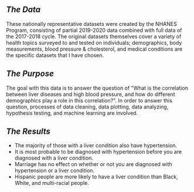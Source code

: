 ## *The Data*

These nationally representative datasets were created by the NHANES Program, consisting of partial 2019-2020 data combined with full data of the 2017-2018 cycle. The original datasets themselves cover a variety of health topics surveyed to and tested on individuals; demographics, body measurements, blood pressure & cholesterol, and medical conditions are the specific datasets that I have chosen.

## *The Purpose*

The goal with this data is to answer the question of "What is the correlation between liver diseases and high blood pressure, and how do different demographics play a role in this correlation?". In order to answer this question, processes of data cleaning, data plotting, data analyzing, hypothesis testing, and machine learning are involved.

## *The Results*

-   The majority of those with a liver condition also have hypertension.
-   It is most probable to be diagnosed with hypertension before you are diagnosed with a liver condition.
-   Marriage has no effect on whether or not you are diagnosed with hypertension or a liver condition.
-   Hispanic people are more likely to have a liver condition than Black, White, and multi-racial people.
